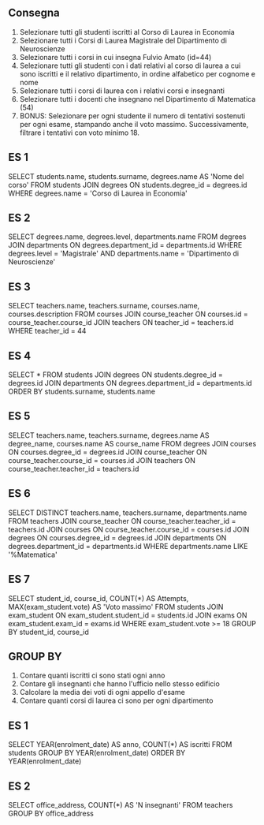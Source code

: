 ## Consegna
1. Selezionare tutti gli studenti iscritti al Corso di Laurea in Economia
2. Selezionare tutti i Corsi di Laurea Magistrale del Dipartimento di Neuroscienze
3. Selezionare tutti i corsi in cui insegna Fulvio Amato (id=44)
4. Selezionare tutti gli studenti con i dati relativi al corso di laurea a cui sono iscritti e il relativo dipartimento, in ordine alfabetico per cognome e nome
5. Selezionare tutti i corsi di laurea con i relativi corsi e insegnanti
6. Selezionare tutti i docenti che insegnano nel Dipartimento di Matematica (54)
7. BONUS: Selezionare per ogni studente il numero di tentativi sostenuti per ogni esame, stampando anche il voto massimo. Successivamente, filtrare i tentativi con voto minimo 18.

## ES 1

 SELECT students.name, students.surname, degrees.name AS 'Nome del corso'
 FROM students
 JOIN degrees ON students.degree_id = degrees.id
 WHERE degrees.name = 'Corso di Laurea in Economia'

 ## ES 2

  SELECT degrees.name, degrees.level, departments.name
 FROM degrees
 JOIN departments ON degrees.department_id = departments.id
 WHERE degrees.level = 'Magistrale'
 AND departments.name = 'Dipartimento di Neuroscienze'

 ## ES 3

 SELECT teachers.name, teachers.surname, courses.name, courses.description
FROM courses
JOIN course_teacher ON courses.id = course_teacher.course_id
JOIN teachers ON teacher_id = teachers.id
WHERE teacher_id = 44 


## ES 4

SELECT *
FROM students
JOIN degrees ON students.degree_id = degrees.id
JOIN departments ON degrees.department_id = departments.id
ORDER BY students.surname, students.name

## ES 5

SELECT teachers.name, teachers.surname, degrees.name AS degree_name, courses.name AS course_name
FROM degrees
JOIN courses ON courses.degree_id = degrees.id
JOIN course_teacher ON course_teacher.course_id = courses.id
JOIN teachers ON course_teacher.teacher_id = teachers.id

## ES 6

SELECT DISTINCT teachers.name, teachers.surname, departments.name
FROM teachers
JOIN course_teacher ON course_teacher.teacher_id = teachers.id
JOIN courses ON course_teacher.course_id = courses.id
JOIN degrees ON courses.degree_id = degrees.id
JOIN departments ON degrees.department_id = departments.id
WHERE departments.name LIKE '%Matematica'

## ES 7

SELECT student_id, course_id, COUNT(*) AS Attempts, MAX(exam_student.vote) AS 'Voto massimo'
FROM students
JOIN exam_student ON exam_student.student_id = students.id
JOIN exams ON exam_student.exam_id = exams.id
WHERE exam_student.vote >= 18
GROUP BY student_id, course_id

## GROUP BY

1. Contare quanti iscritti ci sono stati ogni anno
2. Contare gli insegnanti che hanno l'ufficio nello stesso edificio
3. Calcolare la media dei voti di ogni appello d'esame
4. Contare quanti corsi di laurea ci sono per ogni dipartimento


## ES 1

SELECT YEAR(enrolment_date) AS anno, COUNT(*) AS iscritti
FROM students
GROUP BY YEAR(enrolment_date)
ORDER BY YEAR(enrolment_date)

## ES 2
SELECT office_address, COUNT(*) AS 'N insegnanti'
FROM teachers
GROUP BY office_address